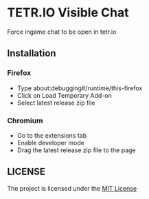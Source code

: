 # TETR.IO Visible Chat

Force ingame chat to be open in tetr.io

## Installation

### Firefox

- Type about:debugging#/runtime/this-firefox
- Click on Load Temporary Add-on
- Select latest release zip file

### Chromium

- Go to the extensions tab
- Enable developer mode
- Drag the latest release zip file to the page

## LICENSE

The project is licensed under the [MIT License](LICENSE)
